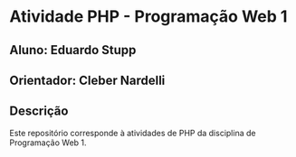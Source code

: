 # Atividade PHP - Programação Web 1
## Aluno: Eduardo Stupp
## Orientador: Cleber Nardelli

## Descrição
Este repositório corresponde à atividades de PHP da disciplina de Programação Web 1.
